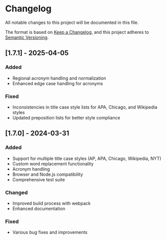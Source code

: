 # Changelog

All notable changes to this project will be documented in this file.

The format is based on [Keep a Changelog](https://keepachangelog.com/en/1.0.0/),
and this project adheres to [Semantic Versioning](https://semver.org/spec/v2.0.0.html).

## [1.7.1] - 2025-04-05

### Added
- Regional acronym handling and normalization
- Enhanced edge case handling for acronyms

### Fixed
- Inconsistencies in title case style lists for APA, Chicago, and Wikipedia styles
- Updated preposition lists for better style compliance

## [1.7.0] - 2024-03-31

### Added
- Support for multiple title case styles (AP, APA, Chicago, Wikipedia, NYT)
- Custom word replacement functionality
- Acronym handling
- Browser and Node.js compatibility
- Comprehensive test suite

### Changed
- Improved build process with webpack
- Enhanced documentation

### Fixed
- Various bug fixes and improvements 
